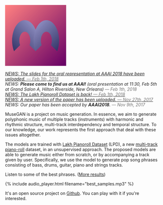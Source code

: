 <img src="figs/logo.png" alt="logo" width="200" height="200" />

<p style="color:#222;">
  <em><a href="pdf/musegan-aaai2018-slides.pdf">NEWS: The slides for the oral representation at AAAI 2018 have been uploaded.<span style="color:#727272"> &mdash; Feb 1th, 2018</span></a></em><br>
  <em>NEWS: <strong>Please come to find us at AAAI!</strong> (oral presentation at 11:30, Feb 5th at Grand Salon A, Hilton Riverside, New Orleans)<span style="color:#727272"> &mdash; Feb 1th, 2018</span></em><br>
  <em><a href="datset.md">NEWS: The Lakh Pianoroll Dataset is back!<span style="color:#727272"> &mdash; Feb 1th, 2018</span></a></em><br>
  <em><a href="http://arxiv.org/abs/1709.06298">NEWS: A new version of the paper has been uploaded.<span style="color:#727272"> &mdash; Nov 27th, 2017</span></a></em><br>
  <em>NEWS: Our paper has been accepted by <strong>AAAI2018</strong>.<span style="color:#727272"> &mdash; Nov 9th, 2017</span></em>
</p>

MuseGAN is a project on music generation.
In essence, we aim to generate polyphonic music of multiple tracks (instruments) with harmonic and rhythmic structure, multi-track interdependency and temporal structure.
To our knowledge, our work represents the first approach that deal with these issues altogether.

The models are trained with [Lakh Pianoroll Dataset](datset.md) (LPD), a new [multi-track piano-roll](data.md#multitrack) dataset, in an unsupervised approach.
The proposed models are able to generate music either from scratch, or by accompanying a track given by user.
Specifically, we use the model to generate pop song phrases consisting of bass, drums, guitar, piano and strings tracks.

Listen to some of the best phrases. ([More results](results.md))

{% include audio_player.html filename="best_samples.mp3" %}

It's an open source project on [Github](https://github.com/salu133445/musegan).
You can play with it if you're interested.
